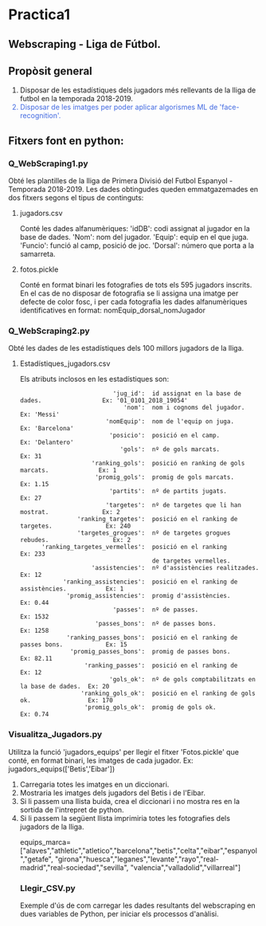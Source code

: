 # Practica1

## Webscraping - Liga de Fútbol.

## Propòsit general

<p>
<ol>
 <li style=" font-color:royalblue">Disposar de les estadístiques dels jugadors més rellevants de la lliga de futbol en la temporada 2018-2019.</li>
 <li style=" color:royalblue">Disposar de les imatges per poder aplicar algorismes ML de 'face-recognition'.</li>
</ol>
</p>

## Fitxers font en python:

### Q_WebScraping1.py
<p>
Obté les plantilles de la lliga de Primera Divisió del Futbol Espanyol - Temporada 2018-2019.
Les dades obtingudes queden emmatgazemades en dos fitxers segons el tipus de continguts:
<ol>
<li> jugadors.csv</li>
<p>
  Conté les dades alfanumèriques:
    'idDB':  codi assignat al jugador en la base de dades.
     'Nom':  nom del jugador.
   'Equip':  equip en el que juga.
  'Funcio':  funció al camp, posició de joc.
    'Dorsal':  número que porta a la samarreta.
</p>  
<li> fotos.pickle</li>
<p>
    Conté en format binari les fotografies de tots els 595 jugadors inscrits. En el cas de no disposar de fotografia se li assigna una   imatge per defecte de color fosc, i per cada fotografia les dades alfanumèriques identificatives en format:
  nomEquip_dorsal_nomJugador
</p>
</ol>
</p>

### Q_WebScraping2.py
<p>
Obté les dades de les estadístiques dels 100 millors jugadors de la lliga.
<ol>
  <li> Estadístiques_jugadors.csv </li>
<p>
Els atributs inclosos en les estadístiques son:

                              'jug_id':  id assignat en la base de dades.                 Ex: '01_0101_2018_19054'
                                 'nom':  nom i cognoms del jugador.                       Ex: 'Messi'       
                            'nomEquip':  nom de l'equip on juga.                          Ex: 'Barcelona'
                             'posicio':  posició en el camp.                              Ex: 'Delantero'
                                'gols':  nº de gols marcats.                              Ex: 31
                        'ranking_gols':  posició en ranking de gols marcats.              Ex: 1
                         'promig_gols':  promig de gols marcats.                          Ex: 1.15
                             'partits':  nº de partits jugats.                            Ex: 27
                            'targetes':  nº de targetes que li han mostrat.               Ex: 2
                    'ranking_targetes':  posició en el ranking de targetes.               Ex: 240
                    'targetes_grogues':  nº de targetes grogues rebudes.                  Ex: 2
          'ranking_targetes_vermelles':  posició en el ranking                            Ex: 233
                                         de targetes vermelles.                           
                        'assistencies':  nº d'assistències realitzades.                   Ex: 12
                'ranking_assistencies':  posició en el ranking de assistències.           Ex: 1
                 'promig_assistencies':  promig d'assistències.                           Ex: 0.44
                              'passes':  nº de passes.                                    Ex: 1532
                         'passes_bons':  nº de passes bons.                               Ex: 1258
                 'ranking_passes_bons':  posició en el ranking de passes bons.            Ex: 15
                  'promig_passes_bons':  promig de passes bons.                           Ex: 82.11
                      'ranking_passes':  posició en el ranking de                         Ex: 12
                             'gols_ok':  nº de gols comptabilitzats en la base de dades.  Ex: 20
                     'ranking_gols_ok':  posició en el ranking de gols ok.                Ex: 170
                      'promig_gols_ok':  promig de gols ok.                               Ex: 0.74
  
</p>
</ol>
</p>

### Visualitza_Jugadors.py

<p>
  Utilitza la funció 'jugadors_equips' per llegir el fitxer 'Fotos.pickle' que conté, en format binari, les imatges de cada jugador.
  Ex:
        jugadors_equips(['Betis','Eibar'])  
 <ol>
  <li>Carregaria totes les imatges en un diccionari.</li>
  <li>Mostraria les imatges dels jugadors del Betis i de l'Eibar.</li>
  <li>Si li passem una llista buida, crea el diccionari i no mostra res en la sortida de l'intrepret de python.</li>
  <li>Si li passem la següent llista imprimiria totes les fotografies dels jugadors de la lliga.</li>
  <p>
   equips_marca=["alaves","athletic","atletico","barcelona","betis","celta","eibar","espanyol","getafe",
               "girona","huesca","leganes","levante","rayo","real-madrid","real-sociedad","sevilla",
               "valencia","valladolid","villarreal"]
  </p>
</p>

### Llegir_CSV.py

<p>
  Exemple d'ús de com carregar les dades resultants del webscraping en dues variables de Python, per iniciar els processos d'anàlisi.
  </p>
